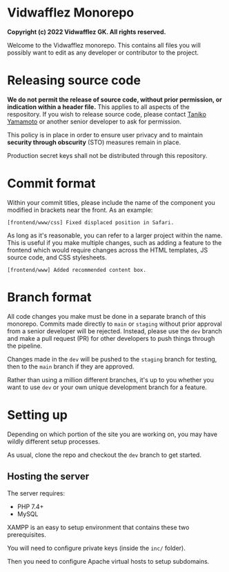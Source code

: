 # Vidwafflez Monorepo
**Copyright (c) 2022 Vidwafflez GK. All rights reserved.**

Welcome to the Vidwafflez monorepo. This contains all files you will possibly want to edit as any developer or contributor to the project.

# Releasing source code

**We do not permit the release of source code, without prior permission, or indication within a header file.** This applies to all aspects of the respository. If you wish to release source code, please contact [Taniko Yamamoto](mailto:kirasicecreamm@gmail.com) or another senior developer to ask for permission.

This policy is in place in order to ensure user privacy and to maintain **security through obscurity** (STO) measures remain in place.

Production secret keys shall not be distributed through this repository.

# Commit format

Within your commit titles, please include the name of the component you modified in brackets near the front. As an example:

```
[frontend/www/css] Fixed displaced position in Safari.
```

As long as it's reasonable, you can refer to a larger project within the name. This is useful if you make multiple changes, such as adding a feature to the frontend which would require changes across the HTML templates, JS source code, and CSS stylesheets.

```
[frontend/www] Added recommended content box.
```

# Branch format

All code changes you make must be done in a separate branch of this monorepo. Commits made directly to `main` or `staging` without prior approval from a senior developer will be rejected. Instead, please use the `dev` branch and make a pull request (PR) for other developers to push things through the pipeline.

Changes made in the `dev` will be pushed to the `staging` branch for testing, then to the `main` branch if they are approved.

Rather than using a million different branches, it's up to you whether you want to use `dev` or your own unique development branch for a feature.

# Setting up

Depending on which portion of the site you are working on, you may have wildly different setup processes.

As usual, clone the repo and checkout the `dev` branch to get started.

## Hosting the server

The server requires:

- PHP 7.4+
- MySQL

XAMPP is an easy to setup environment that contains these two prerequisites.

You will need to configure private keys (inside the `inc/` folder).

Then you need to configure Apache virtual hosts to setup subdomains.